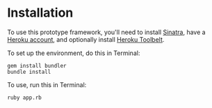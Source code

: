Installation
============

To use this prototype framework, you'll need to install [Sinatra](http://www.sinatrarb.com/), have a [Heroku account](http://www.heroku.com/), and optionally install [Heroku Toolbelt](https://toolbelt.heroku.com/).

To set up the environment, do this in Terminal:

```
gem install bundler
bundle install
```

To use, run this in Terminal:

```
ruby app.rb
```
